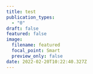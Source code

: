 ```yaml
---
title: test
publication_types:
  - "0"
draft: false
featured: false
image:
  filename: featured
  focal_point: Smart
  preview_only: false
date: 2022-02-20T10:22:40.327Z
---
```

